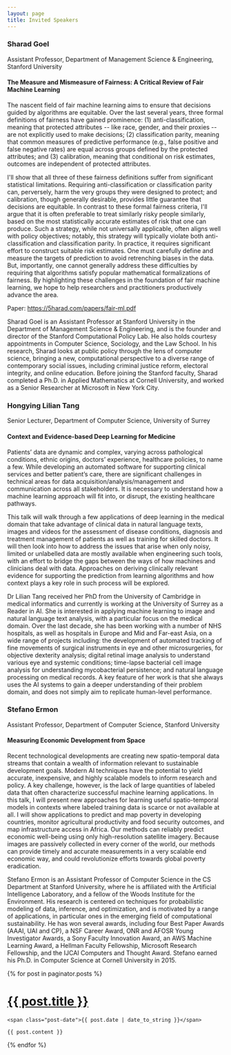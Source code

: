 ```yaml
---
layout: page
title: Invited Speakers
---
```


### Sharad Goel
Assistant Professor, Department of Management Science & Engineering, Stanford University

#### The Measure and Mismeasure of Fairness: A Critical Review of Fair Machine Learning

The nascent field of fair machine learning aims to ensure that decisions guided by algorithms are equitable. Over the last several years, three formal definitions of fairness have gained prominence: (1) anti-classification, meaning that protected attributes -- like race, gender, and their proxies -- are not explicitly used to make decisions; (2) classification parity, meaning that common measures of predictive performance (e.g., false positive and false negative rates) are equal across groups defined by the protected attributes; and (3) calibration, meaning that conditional on risk estimates, outcomes are independent of protected attributes. 

I'll show that all three of these fairness definitions suffer from significant statistical limitations. Requiring anti-classification or classification parity can, perversely, harm the very groups they were designed to protect; and calibration, though generally desirable, provides little guarantee that decisions are equitable. In contrast to these formal fairness criteria, I'll argue that it is often preferable to treat similarly risky people similarly, based on the most statistically accurate estimates of risk that one can produce. Such a strategy, while not universally applicable, often aligns well with policy objectives; notably, this strategy will typically violate both anti-classification and classification parity. In practice, it requires significant effort to construct suitable risk estimates. One must carefully define and measure the targets of prediction to avoid retrenching biases in the data. But, importantly, one cannot generally address these difficulties by requiring that algorithms satisfy popular mathematical formalizations of fairness. By highlighting these challenges in the foundation of fair machine learning, we hope to help researchers and practitioners productively advance the area.

Paper: https://5harad.com/papers/fair-ml.pdf

Sharad Goel is an Assistant Professor at Stanford University in the Department of Management Science & Engineering, and is the founder and director of the Stanford Computational Policy Lab. He also holds courtesy appointments in Computer Science, Sociology, and the Law School. In his research, Sharad looks at public policy through the lens of computer science, bringing a new, computational perspective to a diverse range of contemporary social issues, including criminal justice reform, electoral integrity, and online education. Before joining the Stanford faculty, Sharad completed a Ph.D. in Applied Mathematics at Cornell University, and worked as a Senior Researcher at Microsoft in New York City.



### Hongying Lilian Tang
Senior Lecturer, Department of Computer Science, University of Surrey

#### Context and Evidence-based Deep Learning for Medicine

Patients’ data are dynamic and complex, varying across pathological conditions, ethnic origins, doctors’ experience, healthcare policies, to name a few. While developing an automated software for supporting clinical services and better patient’s care, there are significant challenges in technical areas for data acquisition/analysis/management and communication across all stakeholders. It is necessary to understand how a machine learning approach will fit into, or disrupt, the existing healthcare pathways. 

This talk will walk through a few applications of deep learning in the medical domain that take advantage of clinical data in natural language texts, images and videos for the assessment of disease conditions, diagnosis and treatment management of patients as well as training for skilled doctors. It will then look into how to address the issues that arise when only noisy, limited or unlabelled data are mostly available when engineering such tools, with an effort to bridge the gaps between the ways of how machines and clinicians deal with data. Approaches on deriving clinically relevant evidence for supporting the prediction from learning algorithms and how context plays a key role in such process will be explored.

Dr Lilian Tang received her PhD from the University of Cambridge in medical informatics and currently is working at the University of Surrey as a Reader in AI. She is interested in applying machine learning to image and natural language text analysis, with a particular focus on the medical domain. Over the last decade, she has been working with a number of NHS hospitals, as well as hospitals in Europe and Mid and Far-east Asia, on a wide range of projects including: the development of automated tracking of fine movements of surgical instruments in eye and other microsurgeries, for objective dexterity analysis; digital retinal image analysis to understand various eye and systemic conditions; time-lapse bacterial cell image analysis for understanding mycobacterial persistence; and natural language processing on medical records. A key feature of her work is that she always uses the AI systems to gain a deeper understanding of their problem domain, and does not simply aim to replicate human-level performance.



### Stefano Ermon
Assistant Professor, Department of Computer Science, Stanford University

#### Measuring Economic Development from Space

Recent technological developments are creating new spatio-temporal data streams that contain a wealth of information relevant to sustainable development goals. Modern AI techniques have the potential to yield accurate, inexpensive, and highly scalable models to inform research and policy. A key challenge, however, is the 
lack of large quantities of labeled data that often characterize successful machine learning applications. In this talk, I will present new approaches for learning useful spatio-temporal models in contexts where labeled training data is scarce or not available at all. I will show applications to predict and map poverty in developing countries, monitor  agricultural productivity and food security outcomes, and map infrastructure access in Africa. Our methods can reliably predict economic well-being using only high-resolution satellite imagery. Because images are passively collected in every corner of the world, our methods can provide timely and accurate measurements in a very scalable end economic way, and could revolutionize efforts towards global poverty eradication.

Stefano Ermon is an Assistant Professor of Computer Science in the CS Department at Stanford University, where he is affiliated with the Artificial Intelligence Laboratory, and a fellow of the Woods Institute for the Environment. His research is centered on techniques for probabilistic modeling of data, inference, and optimization, and is motivated by a range of applications, in particular ones in the emerging field of computational sustainability. He has won several awards, including four Best Paper Awards (AAAI, UAI and CP), a NSF Career Award, ONR and AFOSR Young Investigator Awards, a Sony Faculty Innovation Award, an AWS Machine Learning Award, a Hellman Faculty Fellowship, Microsoft Research Fellowship, and the IJCAI Computers and Thought Award. Stefano earned his Ph.D. in Computer Science at Cornell University in 2015.


<div class="posts">
  {% for post in paginator.posts %}
  <div class="post">
    <h1 class="post-title">
      <a href="{{ post.url }}">
        {{ post.title }}
      </a>
    </h1>

    <span class="post-date">{{ post.date | date_to_string }}</span>

    {{ post.content }}
  </div>
  {% endfor %}
</div>


